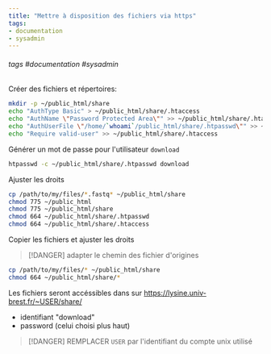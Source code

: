 ```yaml
---
title: "Mettre à disposition des fichiers via https"
tags:
- documentation
- sysadmin
---
```


###### tags #documentation #sysadmin

Créer des fichiers et répertoires:
```bash
mkdir -p ~/public_html/share
echo "AuthType Basic" > ~/public_html/share/.htaccess
echo "AuthName \"Password Protected Area\"" >> ~/public_html/share/.htaccess
echo "AuthUserFile \"/home/`whoami`/public_html/share/.htpasswd\"" >> ~/public_html/share/.htaccess
echo "Require valid-user" >> ~/public_html/share/.htaccess
```

Générer un mot de passe pour l'utilisateur `download`
```bash
htpasswd -c ~/public_html/share/.htpasswd download
```

Ajuster les droits
```bash
cp /path/to/my/files/*.fastq* ~/public_html/share
chmod 775 ~/public_html
chmod 775 ~/public_html/share
chmod 664 ~/public_html/share/.htpasswd
chmod 664 ~/public_html/share/.htaccess
```

Copier les fichiers et ajuster les droits 

> [!DANGER] adapter le chemin des fichier d'origines

```bash
cp /path/to/my/files/* ~/public_html/share
chmod 664 ~/public_html/share/*
```

Les fichiers seront accéssibles dans sur https://lysine.univ-brest.fr/~USER/share/ 
- identifiant "download"
- password (celui choisi plus haut)  
> [!DANGER] REMPLACER `USER` par l'identifiant du compte unix utilisé
